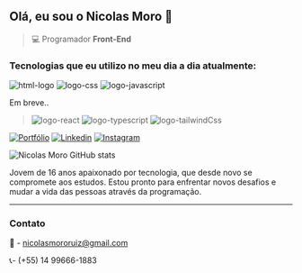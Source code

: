 ## Olá, eu sou o Nicolas Moro 👋
  
>:computer: Programador **Front-End**


### Tecnologias que eu utilizo no meu dia a dia atualmente:

![html-logo](https://github.com/user-attachments/assets/afcbd5cd-75c7-41ec-887a-f4fb0bd82e29)
![logo-css](https://github.com/user-attachments/assets/440fd2f3-77d8-4c9f-92e0-d6621e67e47d)
![logo-javascript](https://github.com/user-attachments/assets/d714a137-cde9-4ee6-853e-ce23630b4318)

Em breve..

>![logo-react](https://github.com/user-attachments/assets/696fdcc2-514f-418c-b5a9-917d3e601c23)
![logo-typescript](https://github.com/user-attachments/assets/2c0df8d3-8cbb-4218-b05f-145c540dcf75)
![logo-tailwindCss](https://github.com/user-attachments/assets/89555afd-8e1e-4e68-9fb4-66bb792da82c)

[![Portfólio](https://img.shields.io/badge/website-000000?style=for-the-badge&logo=About.me&logoColor=white)](https://portfolio-nicolasmoro.netlify.app/)
[![Linkedin](https://img.shields.io/badge/LinkedIn-0077B5?style=for-the-badge&logo=linkedin&logoColor=white)](https://www.linkedin.com/in/nicolas-moro-26a5062b4/)
[![Instagram](https://img.shields.io/badge/Instagram-E4405F?style=for-the-badge&logo=instagram&logoColor=white)](https://www.instagram.com/nickzmoro/)

![Nicolas Moro GitHub stats](https://github-readme-stats.vercel.app/api?username=nickzmoro&show_icons=true&theme=radical)

Jovem de 16 anos apaixonado por tecnologia, que desde novo se compromete aos estudos. Estou pronto para enfrentar novos desafios e mudar a vida das pessoas através da programação. <hr>

### Contato
:e-mail: - nicolasmororuiz@gmail.com

:telephone_receiver:- (+55) 14 99666-1883
